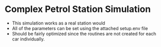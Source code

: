 # Complex Petrol Station Simulation
* This simulation works as a real station would  
* All of the parameters can be set using the attached setup.env file 
* Should be fairly optimized since the routines are not created for each car individually.